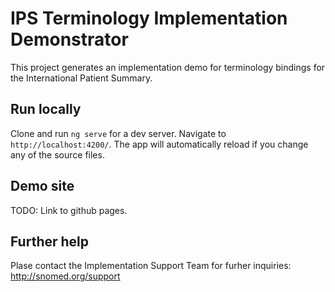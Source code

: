 # IPS Terminology Implementation Demonstrator

This project generates an implementation demo for terminology bindings for the International Patient Summary.

## Run locally

Clone and run `ng serve` for a dev server. Navigate to `http://localhost:4200/`. The app will automatically reload if you change any of the source files.

## Demo site

TODO: Link to github pages.

## Further help

Plase contact the Implementation Support Team for furher inquiries: http://snomed.org/support
